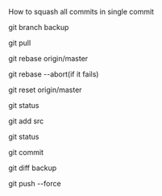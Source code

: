 How to squash all commits in single commit

git branch backup

git pull

git rebase origin/master

git rebase --abort(if it fails)

git reset origin/master

git status

git add src

git status

git commit

git diff backup

git push --force
